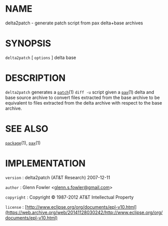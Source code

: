 # NAME

delta2patch - generate patch script from pax delta+base archives

# SYNOPSIS

`delta2patch` \[ `options` \] delta base

# DESCRIPTION

`delta2patch` generates a
[`patch`](/web/20141128030242/http://www2.research.att.com/~astopen/man/man1/patch.html)(1)
`diff -u` script given a
[`pax`](/web/20141128030242/http://www2.research.att.com/~astopen/man/man1/pax.html)(1)
delta and base source archive to convert files extracted from the base
archive to be equivalent to files extracted from the delta archive with
respect to the base archive.

# SEE ALSO

[`package`](/web/20141128030242/http://www2.research.att.com/~astopen/man/man1/package.html)(1),
[`pax`](/web/20141128030242/http://www2.research.att.com/~astopen/man/man1/pax.html)(1)

# IMPLEMENTATION

`version`
:   delta2patch (AT&T Research) 2007-12-11

`author`
:   Glenn Fowler
    &lt;[glenn.s.fowler@gmail.com](https://web.archive.org/web/20141128030242/mailto:glenn.s.fowler@gmail.com)&gt;

`copyright`
:   Copyright © 1987-2012 AT&T Intellectual Property

`license`
:   [http://www.eclipse.org/org/documents/epl-v10.html](https://web.archive.org/web/20141128030242/http://www.eclipse.org/org/documents/epl-v10.html)


